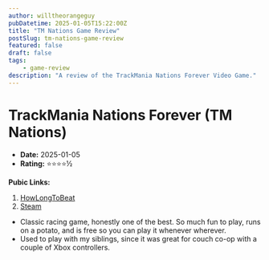 ```yaml
---
author: willtheorangeguy
pubDatetime: 2025-01-05T15:22:00Z
title: "TM Nations Game Review"
postSlug: tm-nations-game-review
featured: false
draft: false
tags:
    - game-review
description: "A review of the TrackMania Nations Forever Video Game."
---
```


# TrackMania Nations Forever (TM Nations)

-   **Date:** 2025-01-05
-   **Rating:** ⭐⭐⭐⭐½

**Pubic Links:**

1. [HowLongToBeat](https://howlongtobeat.com/game/10596/reviews/u-lcskid/1)
2. [Steam](https://steamcommunity.com/id/lcskid/recommended/11020?snr=1_5_9__402)

-   Classic racing game, honestly one of the best. So much fun to play, runs on a potato, and is free so you can play it whenever wherever.
-   Used to play with my siblings, since it was great for couch co-op with a couple of Xbox controllers.
